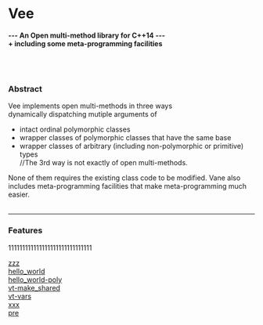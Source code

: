 # Vee




**---  An Open multi-method library for C++14 ---  
     + including some meta-programming facilities**  
&nbsp;  
&nbsp;  
&nbsp;  
### Abstract
Vee implements
open multi-methods in three ways  
dynamically dispatching mutiple arguments of  
- intact ordinal polymorphic classes
- wrapper classes of polymorphic classes that have the same base
- wrapper classes of arbitrary (including non-polymorphic or primitive) types  
  //The 3rd way is not exactly of open multi-methods.  

None of them requires the existing class code to be modified.
Vane also includes meta-programming facilities that make meta-programming much easier.
&nbsp;  
&nbsp;  

****

### Features

111111111111111111111111111111

[zzz](zzz.md)  
[hello_world](hello_world.md)  
[hello_world-poly](hello_world-poly.md)  
[vt-make_shared](vt-make_shared.md)  
[vt-vars](vt-vars.md)  
[xxx](xxx.md)  
[pre](pre.md)  

